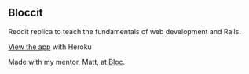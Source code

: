 <h2>Bloccit</h2>
Reddit replica to teach the fundamentals of web development and Rails.

<a href="https://radiant-reaches-6831.herokuapp.com" target="_blank">View the app</a> with Heroku

Made with my mentor, Matt, at [Bloc](http://bloc.io).